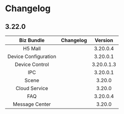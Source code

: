 # Changelog

## 3.22.0

|      Biz Bundle      | Changelog |  Version   |
| :------------------: | :-------: | :--------: |
|       H5 Mall        |           |  3.20.0.4  |
| Device Configuration |           |  3.20.0.1  |
|    Device Control    |           | 3.20.0.1.3 |
|         IPC          |           |  3.20.0.1  |
|        Scene         |           |   3.20.0   |
|    Cloud Service     |           |   3.20.0   |
|         FAQ          |           |  3.20.0.4  |
|    Message Center    |           |   3.20.0   |


